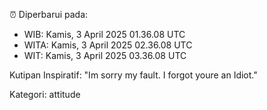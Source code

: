 ⏰ Diperbarui pada:
- WIB: Kamis, 3 April 2025 01.36.08 UTC
- WITA: Kamis, 3 April 2025 02.36.08 UTC
- WIT: Kamis, 3 April 2025 03.36.08 UTC

Kutipan Inspiratif:
"Im sorry my fault. I forgot youre an Idiot."


Kategori: attitude


